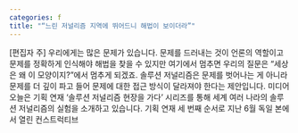 ```yaml
---
categories: f
title: "“느린 저널리즘 지역에 뛰어드니 해법이 보이더라”"
---
```

[편집자 주] 우리에게는 많은 문제가 있습니다. 문제를 드러내는 것이 언론의 역할이고 문제를 정확하게 인식해야 해법을 찾을 수 있지만 여기에서 멈추면 우리의 질문은 “세상은 왜 이 모양이지?”에서 멈추게 되겠죠. 솔루션 저널리즘은 문제를 벗어나는 게 아니라 문제를 더 깊이 파고 들어 문제에 대한 접근 방식이 달라져야 한다는 제안입니다. 미디어오늘은 기획 연재 ‘솔루션 저널리즘 현장을 가다’ 시리즈를 통해 세계 여러 나라의 솔루션 저널리즘의 실험을 소개하고 있습니다. 기획 연재 세 번째 순서로 지난 6월 독일 본에서 열린 컨스트럭티브